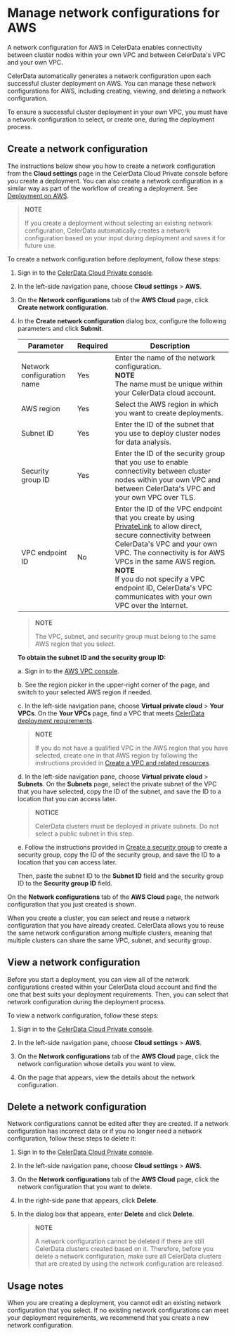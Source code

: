 # Manage network configurations for AWS

A network configuration for AWS in CelerData enables connectivity between cluster nodes within your own VPC and between CelerData's VPC and your own VPC.

CelerData automatically generates a network configuration upon each successful cluster deployment on AWS. You can manage these network configurations for AWS, including creating, viewing, and deleting a network configuration.

To ensure a successful cluster deployment in your own VPC, you must have a network configuration to select, or create one, during the deployment process.

## Create a network configuration

The instructions below show you how to create a network configuration from the **Cloud settings** page in the CelerData Cloud Private console before you create a deployment. You can also create a network configuration in a similar way as part of the workflow of creating a deployment. See [Deployment on AWS](../../get_started/create_cluster/create_cluster_aws.md).

> **NOTE**
>
> If you create a deployment without selecting an existing network configuration, CelerData automatically creates a network configuration based on your input during deployment and saves it for future use.

To create a network configuration before deployment, follow these steps:

1. Sign in to the [CelerData Cloud Private console](https://cloud.celerdata.com/login).

2. In the left-side navigation pane, choose **Cloud settings** > **AWS**.

3. On the **Network configurations** tab of the **AWS Cloud** page, click **Create network configuration**.

4. In the **Create network configuration** dialog box, configure the following parameters and click **Submit**.

   | **Parameter**              | **Required** | **Description**                                              |
   | -------------------------- | ------------ | ------------------------------------------------------------ |
   | Network configuration name | Yes          | Enter the name of the network configuration.<br/>**NOTE**<br/>The name must be unique within your CelerData cloud account. |
   | AWS region                 | Yes          | Select the AWS region in which you want to create deployments. |
   | Subnet ID                  | Yes          | Enter the ID of the subnet that you use to deploy cluster nodes for data analysis. |
   | Security group ID          | Yes          | Enter the ID of the security group that you use to enable connectivity between cluster nodes within your own VPC and between CelerData's VPC and your own VPC over TLS. |
   | VPC endpoint ID            | No           | Enter the ID of the VPC endpoint that you create by using [PrivateLink](https://docs.aws.amazon.com/whitepapers/latest/aws-vpc-connectivity-options/aws-privatelink.html) to allow direct, secure connectivity between CelerData's VPC and your own VPC. The connectivity is for AWS VPCs in the same AWS region.<br/>**NOTE**<br/>If you do not specify a VPC endpoint ID, CelerData's VPC communicates with your own VPC over the Internet. |

   > **NOTE**
   >
   > The VPC, subnet, and security group must belong to the same AWS region that you select.

   **To obtain the subnet ID and the security group ID:**

   a. Sign in to the [AWS VPC console](https://ap-southeast-1.console.aws.amazon.com/vpc/).

   b. See the region picker in the upper-right corner of the page, and switch to your selected AWS region if needed.

   c. In the left-side navigation pane, choose **Virtual private cloud** > **Your VPCs**. On the **Your VPCs** page, find a VPC that meets [CelerData deployment requirements](../../aws/create_vpc.md).

    > **NOTE**
    >
    > If you do not have a qualified VPC in the AWS region that you have selected, create one in that AWS region by following the instructions provided in [Create a VPC and related resources](../../aws/create_vpc.md).

   d. In the left-side navigation pane, choose **Virtual private cloud** > **Subnets**. On the **Subnets** page, select the private subnet of the VPC that you have selected, copy the ID of the subnet, and save the ID to a location that you can access later.

   > **NOTICE**
   >
   > CelerData clusters must be deployed in private subnets. Do not select a public subnet in this step.

   e. Follow the instructions provided in [Create a security group](../../aws/create_security_group.md) to create a security group, copy the ID of the security group, and save the ID to a location that you can access later.

   Then, paste the subnet ID to the **Subnet ID** field and the security group ID to the **Security group ID** field.

On the **Network configurations** tab of the **AWS Cloud** page, the network configuration that you just created is shown.

When you create a cluster, you can select and reuse a network configuration that you have already created. CelerData allows you to reuse the same network configuration among multiple clusters, meaning that multiple clusters can share the same VPC, subnet, and security group.

## View a network configuration

Before you start a deployment, you can view all of the network configurations created within your CelerData cloud account and find the one that best suits your deployment requirements. Then, you can select that network configuration during the deployment process.

To view a network configuration, follow these steps:

1. Sign in to the [CelerData Cloud Private console](https://cloud.celerdata.com/login).

2. In the left-side navigation pane, choose **Cloud settings** > **AWS**.

3. On the **Network configurations** tab of the **AWS Cloud** page, click the network configuration whose details you want to view.

4. On the page that appears, view the details about the network configuration.

## Delete a network configuration

Network configurations cannot be edited after they are created. If a network configuration has incorrect data or if you no longer need a network configuration, follow these steps to delete it:

1. Sign in to the [CelerData Cloud Private console](https://cloud.celerdata.com/login).

2. In the left-side navigation pane, choose **Cloud settings** > **AWS**.

3. On the **Network configurations** tab of the **AWS Cloud** page, click the network configuration that you want to delete.

4. In the right-side pane that appears, click **Delete**.

5. In the dialog box that appears, enter **Delete** and click **Delete**.

   > **NOTE**
   >
   > A network configuration cannot be deleted if there are still CelerData clusters created based on it. Therefore, before you delete a network configuration, make sure all CelerData clusters that are created by using the network configuration are released.

## Usage notes

When you are creating a deployment, you cannot edit an existing network configuration that you select. If no existing network configurations can meet your deployment requirements, we recommend that you create a new network configuration.

